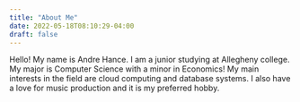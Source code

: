 ```yaml
---
title: "About Me"
date: 2022-05-18T08:10:29-04:00
draft: false
---
```

Hello! My name is Andre Hance. I am a junior studying at Allegheny college. My major is Computer Science with a minor in Economics! My main interests in the field are cloud computing and database systems. I also have a love for music production and it is my preferred hobby.

